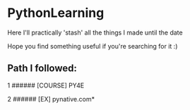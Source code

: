 # PythonLearning
Here I'll practically 'stash' all the things I made until the date

Hope you find something useful if you're searching for it :)

## Path I followed:


1 ###### [COURSE] PY4E


2 ###### [EX] pynative.com*
